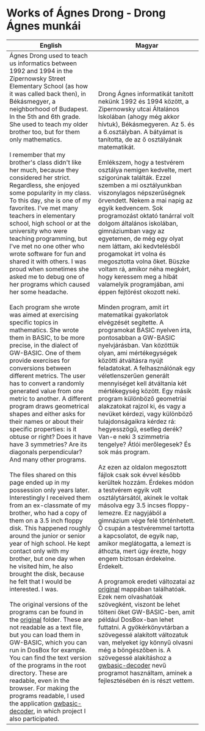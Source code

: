 Works of Ágnes Drong - Drong Ágnes munkái
=========================================

| English | Magyar |
| --- | --- |
| Ágnes Drong used to teach us informatics between 1992 and 1994 in the Zipernowsky Street Elementary School (as how it was called back then), in Békásmegyer, a neighborhood of Budapest. In the 5th and 6th grade. She used to teach my older brother too, but for them only mathematics.<br><br>I remember that my brother's class didn't like her much, because they considered her strict. Regardless, she enjoyed some popularity in my class. To this day, she is one of my favorites. I've met many teachers in elementary school, high school or at the university who were teaching programming, but I've met no one other who wrote software for fun and shared it with others. I was proud when sometimes she asked me to debug one of her programs which caused her some headache.<br><br>Each program she wrote was aimed at exercising specific topics in mathematics. She wrote them in BASIC, to be more precise, in the dialect of GW-BASIC. One of them provide exercises for conversions between different metrics.  The user has to convert a randomly generated value from one metric to another. A different program draws geometrical shapes and either asks for their names or about their specific properties: is it obtuse or right? Does it have have 3 symmetries? Are its diagonals perpendicular? And many other programs.<br><br>The files shared on this page ended up in my possession only years later. Interestingly I received them from an ex-classmate of my brother, who had a copy of them on a 3.5 inch floppy disk. This happened roughly around the junior or senior year of high school. He kept contact only with my brother, but one day when he visited him, he also brought the disk, because he felt that I would be interested. I was.<br><br>The original versions of the programs can be found in the [original](./original/) folder. These are not readable as a text file, but you can load them in GW-BASIC, which you can run in DosBox for example. You can find the text version of the programs in the root directory. These are readable, even in the browser. For making the programs readable, I used the application [gwbasic-decoder](https://github.com/danvk/gwbasic-decoder), in which project I also participated. | Drong Ágnes informatikát tanított nekünk 1992 és 1994 között, a Zipernowsky utcai Általános Iskolában (ahogy még akkor hívtuk), Békásmegyeren. Az 5. és a 6.osztályban. A bátyámat is tanította, de az ő osztályának matematikát.<br><br>Emlékszem, hogy a testvérem osztálya nemigen kedvelte, mert szigorúnak találták. Ezzel szemben a mi osztályunkban viszonylagos népszerűségnek örvendett. Nekem a mai napig az egyik kedvencem. Sok programozást oktató tanárral volt dolgom általános iskolában, gimnáziumban vagy az egyetemen, de még egy olyat nem láttam, aki kedvtelésből progamokat írt volna és megosztotta volna őket. Büszke voltam rá, amikor néha megkért, hogy keressem meg a hibát valamelyik programjában, ami éppen fejtörést okozott neki.<br><br>Minden program, amit írt matematikai gyakorlatok elvégzését segítette. A programokat BASIC nyelven írta, pontosabban a GW-BASIC nyelvjárásban. Van közöttük olyan, ami mértékegységek közötti átváltásra nyújt feladatokat. A felhasználónak egy véletlenszerűen generált mennyiséget kell átváltania két mértékegység között. Egy másik program különböző geometriai alakzatokat rajzol ki, és vagy a nevüket kérdezi, vagy különböző tulajdonságaikra kérdez rá: hegyesszögű, esetleg derék? Van-e neki 3 szimmetria tengelye? Átlói merőlegesek? És sok más program.<br><br>Az ezen az oldalon megosztott fájlok csak sok évvel később kerültek hozzám. Érdekes módon a testvérem egyik volt osztálytársától, akinek le voltak másolva egy 3.5 incses floppy-lemezre. Ez nagyjából a gimnázium vége felé történhetett. Ő csupán a testvéremmel tartotta a kapcsolatot, de egyik nap, amikor meglátogatta, a lemezt is áthozta, mert úgy érezte, hogy engem biztosan érdekelne. Érdekelt.<br><br>A programok eredeti változatai az [original](./original/) mappában találhatóak. Ezek nem olvashatóak szövegként, viszont be lehet tölteni őket GW-BASIC-ben, amit például DosBox-ban lehet futtatni. A gyökérkönyvtárban a szövegessé alakított változatuk van, melyeket így könnyű olvasni még a böngészőben is. A szövegessé alakításhoz a [gwbasic-decoder](https://github.com/danvk/gwbasic-decoder) nevű programot használtam, aminek a fejlesztésében én is részt vettem. |
